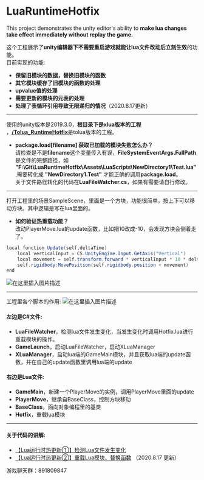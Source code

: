 # LuaRuntimeHotfix
This project demonstrates the unity editor's ability to **make lua changes take effect immediately without replay the game.** 

这个工程展示了**unity编辑器下不需要重启游戏就能让lua文件改动后立刻生效**的功能。  
目前实现的功能:
- **保留旧模块的数据，替换旧模块的函数**
- **其它模块缓存了旧模块的函数的处理**
- **upvalue值的处理**
- **需要更新的模块的元表的处理** 
- **处理了表循环引用导致无限递归的情况**（2020.8.17更新）
***
使用的unity版本是2019.3.0，**根目录下是xlua版本的工程** ，[**/Tolua_RuntimeHotfix**](https://github.com/756915370/LuaRuntimeHotfix/tree/master/Tolua_RuntimeHotfix)是tolua版本的工程。  
- **package.load[filename] 获取已加载的模块失败怎么办？**   
请检查是不是**filename**这个变量传入有误，**FileSystemEventArgs.FullPath**是文件的完整路径，如 **"F:\Git\LuaRuntimeHotfix\Assets\LuaScripts\NewDirectory1\Test.lua"**,需要转化成 **"NewDirectory1.Test"** 才能正确的调用**package.load**。  
关于文件路径转化的代码在**LuaFileWatcher.cs**，如果有需要请自行修改。
***
打开工程里的场景SampleScene，里面是一个方块，功能很简单，按上下可以移动方块。其中逻辑是写在lua里面的。
- **如何验证热重载功能？**   
改动PlayerMove.lua的update函数，比如把10改成-10，会发现方块会倒着走了。

```csharp
local function Update(self,deltaTime)
    local verticalInput = CS.UnityEngine.Input.GetAxis("Vertical")
    local movement = self.transform.forward * verticalInput * 10 * deltaTime
    self.rigidbody:MovePosition(self.rigidbody.position + movement)
end
```

![在这里插入图片描述](https://img-blog.csdnimg.cn/20200510221922378.png?x-oss-process=image/watermark,type_ZmFuZ3poZW5naGVpdGk,shadow_10,text_aHR0cHM6Ly9ibG9nLmNzZG4ubmV0L2o3NTY5MTUzNzA=,size_16,color_FFFFFF,t_70)
***
工程里各个脚本的作用:
![在这里插入图片描述](https://img-blog.csdnimg.cn/20200510221229784.png?x-oss-process=image/watermark,type_ZmFuZ3poZW5naGVpdGk,shadow_10,text_aHR0cHM6Ly9ibG9nLmNzZG4ubmV0L2o3NTY5MTUzNzA=,size_16,color_FFFFFF,t_70) 
#### 左边是C#文件:
- **LuaFileWatcher**，检测lua文件发生变化，当发生变化时调用Hotfix.lua进行重载模块的操作。
- **GameLaunch**，启动LuaFileWatcher，启动XLuaManager
- **XLuaManager**，启动lua端的GameMain模块，并且获取lua端的update函数，并在自己的update函数里调用lua端的update   

#### 右边是Lua文件:
- **GameMain**，新建一个PlayerMove的实例，调用PlayerMove里面的update
- **PlayerMove**，继承自BaseClass，控制方块移动
- **BaseClass**，面向对象编程里的基类
- **Hotfix**，重载lua模块
***
#### 关于代码的讲解:  
 - [【Lua运行时热更新①】检测Lua文件发生变化](https://github.com/756915370/LuaRuntimeHotfix/blob/master/Lua%E7%83%AD%E9%87%8D%E8%BD%BD%E2%91%A0.md)  
 - [【Lua运行时热更新②】重载Lua模块、替换函数](https://github.com/756915370/LuaRuntimeHotfix/blob/master/Lua%E7%83%AD%E9%87%8D%E8%BD%BD%E2%91%A1.md) （2020.8.17 更新）

游戏聊天群：891809847
